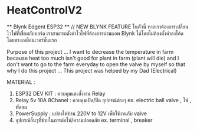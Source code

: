 # HeatControlV2
** Blynk Edgent ESP32 ** // NEW BLYNK FEATURE
ในตัวนี้ หากเราต้องการเปลี่ยนไวไฟที่เชื่อมกับบอร์ด เราสามารถตั้งค่าไวไฟที่ต้องการผ่านแอพ Blynk ได้โดยไม่ต้องตั้งค่าลงโค้ดโดยตรงเหมือนเวอร์ชั่นแรก


Purpose of this project ... I want to decrease the temperature in farm because heat too much isn't good for plant in farm (plant will die) and I don't want to go to the farm everyday to open the valve by myself so that why I do this project ... This project was helped by my Dad (Electrical)

MATERIAL : 
  1. ESP32 DEV KIT : ควบคุมและสั่งงาน Relay
  2. Relay 5v 10A 8Chanel : ควบคุมเปิด/ปิด อุปกรณ์ต่างๆ ex. electric ball valve , ไฟ , พัดลม
  3. PowerSupply : แปลงไฟบ้าน 220V to 12V เพื่อใช้งานกับ valve
  3. อุปกรณ์อื่นๆที่ช่วยในการต่อไฟ/ความปลอดภัย ex. terminal , breaker 
